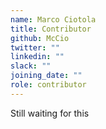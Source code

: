 ```yaml
---
name: Marco Ciotola
title: Contributor
github: McCio
twitter: ""
linkedin: ""
slack: ""
joining_date: ""
role: contributor
---
```


Still waiting for this
